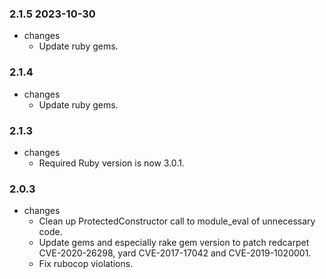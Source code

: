 ### 2.1.5 2023-10-30
* changes
  * Update ruby gems.

### 2.1.4
* changes
  * Update ruby gems.

### 2.1.3
* changes
  * Required Ruby version is now 3.0.1.

### 2.0.3
* changes
  * Clean up ProtectedConstructor call to module_eval of unnecessary code.
  * Update gems and especially rake gem version to patch redcarpet CVE-2020-26298, yard CVE-2017-17042 and CVE-2019-1020001.
  * Fix rubocop violations.

